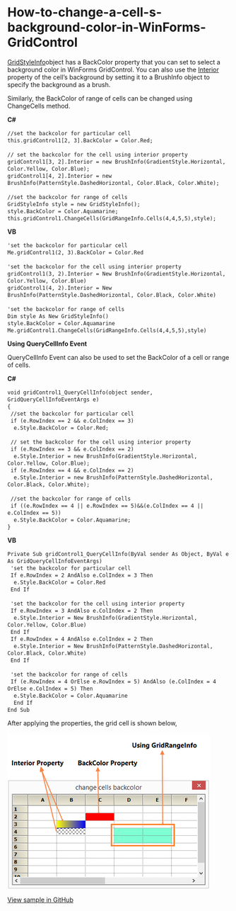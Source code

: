 # How-to-change-a-cell-s-background-color-in-WinForms-GridControl
​[GridStyleInfo](https://help.syncfusion.com/cr/windowsforms/Syncfusion.Windows.Forms.Grid.GridStyleInfo.html) ​object has a BackColor property that you can set to select a background color in WinForms GridControl. You can also use the [Interior](https://help.syncfusion.com/cr/windowsforms/Syncfusion.Windows.Forms.Grid.GridStyleInfo.html#Syncfusion_Windows_Forms_Grid_GridStyleInfo_Interior) property of the cell’s background by setting it to a BrushInfo object to specify the background as a brush.

Similarly, the BackColor of range of cells can be changed using ChangeCells method.

**C#**
```
//set the backcolor for particular cell
this.gridControl1[2, 3].BackColor = Color.Red;
 
// set the backcolor for the cell using interior property
gridControl1[3, 2].Interior = new BrushInfo(GradientStyle.Horizontal, Color.Yellow, Color.Blue);
gridControl1[4, 2].Interior = new BrushInfo(PatternStyle.DashedHorizontal, Color.Black, Color.White);
 
//set the backcolor for range of cells
GridStyleInfo style = new GridStyleInfo();
style.BackColor = Color.Aquamarine;
this.gridControl1.ChangeCells(GridRangeInfo.Cells(4,4,5,5),style);
```

**VB**
```
'set the backcolor for particular cell
Me.gridControl1(2, 3).BackColor = Color.Red
 
'set the backcolor for the cell using interior property
gridControl1(3, 2).Interior = New BrushInfo(GradientStyle.Horizontal, Color.Yellow, Color.Blue)
gridControl1(4, 2).Interior = New BrushInfo(PatternStyle.DashedHorizontal, Color.Black, Color.White)
 
'set the backcolor for range of cells
Dim style As New GridStyleInfo()
style.BackColor = Color.Aquamarine
Me.gridControl1.ChangeCells(GridRangeInfo.Cells(4,4,5,5),style)
```

**Using QueryCellInfo Event**

QueryCellInfo Event can also be used to set the BackColor of a cell or range of cells.

**C#**
```
void gridControl1_QueryCellInfo(object sender, GridQueryCellInfoEventArgs e)
{
 //set the backcolor for particular cell
 if (e.RowIndex == 2 && e.ColIndex == 3)
  e.Style.BackColor = Color.Red;
 
 // set the backcolor for the cell using interior property
 if (e.RowIndex == 3 && e.ColIndex == 2)
  e.Style.Interior = new BrushInfo(GradientStyle.Horizontal, Color.Yellow, Color.Blue);
 if (e.RowIndex == 4 && e.ColIndex == 2)
  e.Style.Interior = new BrushInfo(PatternStyle.DashedHorizontal, Color.Black, Color.White);
 
 //set the backcolor for range of cells
 if ((e.RowIndex == 4 || e.RowIndex == 5)&&(e.ColIndex == 4 || e.ColIndex == 5))
  e.Style.BackColor = Color.Aquamarine;
}
```

**VB**
```
Private Sub gridControl1_QueryCellInfo(ByVal sender As Object, ByVal e As GridQueryCellInfoEventArgs)
 'set the backcolor for particular cell
 If e.RowIndex = 2 AndAlso e.ColIndex = 3 Then
  e.Style.BackColor = Color.Red
 End If
 
 'set the backcolor for the cell using interior property
 If e.RowIndex = 3 AndAlso e.ColIndex = 2 Then
  e.Style.Interior = New BrushInfo(GradientStyle.Horizontal, Color.Yellow, Color.Blue)
 End If
 If e.RowIndex = 4 AndAlso e.ColIndex = 2 Then
  e.Style.Interior = New BrushInfo(PatternStyle.DashedHorizontal, Color.Black, Color.White)
 End If
 
 'set the backcolor for range of cells
 If (e.RowIndex = 4 OrElse e.RowIndex = 5) AndAlso (e.ColIndex = 4 OrElse e.ColIndex = 5) Then
  e.Style.BackColor = Color.Aquamarine
  End If
End Sub
```

After applying the properties, the grid cell is shown below,

![Applied backcolor to a specifice cell in a grid](CellBackground.png)

[View sample in GitHub](https://github.com/SyncfusionExamples/How-to-change-a-cell-s-background-color-in-WinForms-GridControl)